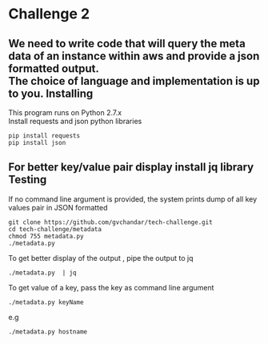Challenge 2
===========

We need to write code that will query the meta data of an instance within aws and provide a json formatted output. <br />
The choice of language and implementation is up to you.
Installing
----------
This program runs on Python 2.7.x<br />
Install requests and json python libraries<br />
```
pip install requests
pip install json
```
For better key/value pair display install jq library<br />
Testing
----------
If no command line argument is provided, the system prints dump of all key values pair in JSON formatted<br />
```
git clone https://github.com/gvchandar/tech-challenge.git 
cd tech-challenge/metadata
chmod 755 metadata.py 
./metadata.py 
```
To get better display of the output , pipe the output to jq<br />
```
./metadata.py  | jq 
```
To get value of a  key, pass the key as command line argument<br />
```
./metadata.py keyName
```
e.g<br />
```
./metadata.py hostname
```
